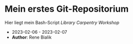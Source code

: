 # Mein erstes Git-Repositorium

Hier liegt mein Bash-Script
*Library Carpentry Workshop*

- 2023-02-06 - 2023-02-07
- **Author**: Rene Bialik
